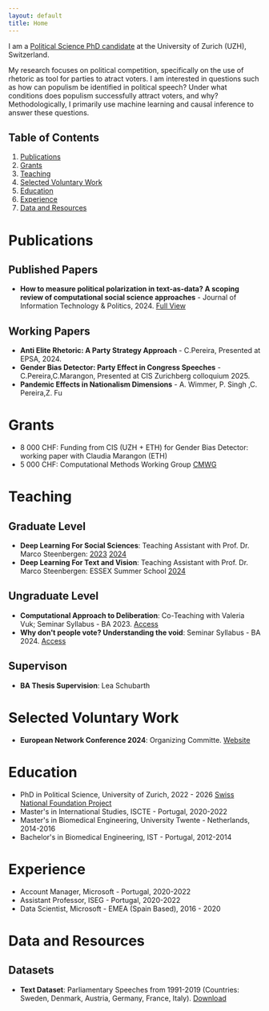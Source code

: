 ```yaml
---
layout: default
title: Home
---
```


I am a [Political Science PhD candidate](https://www.ipz.uzh.ch/de/personen/mitarbeitende/ctrina.html) at the University of Zurich (UZH), Switzerland.

My research focuses on political competition, specifically on the use of rhetoric as tool for parties to atract voters. I am interested in questions such as how can populism be identified in political speech? Under what conditions does populism successfully attract voters, and why? Methodologically, I primarily use machine learning and causal inference to answer these questions.

## Table of Contents
1. [Publications](#publications)
2. [Grants](#grants)
3. [Teaching](#teaching)
4. [Selected Voluntary Work](#selected-voluntary-work)
5. [Education](#education)
6. [Experience](#experience)
7. [Data and Resources](#data-and-resources)

# Publications

## Published Papers

- **How to measure political polarization in text-as-data? A scoping review of computational social science approaches** - Journal of Information Technology & Politics, 2024. [Full View](https://doi.org/10.1080/19331681.2024.2318404)

## Working Papers

- **Anti Elite Rhetoric: A Party Strategy Approach** - C.Pereira, Presented at EPSA, 2024. 
- **Gender Bias Detector: Party Effect in Congress Speeches** - C.Pereira,C.Marangon, Presented at CIS Zurichberg colloquium 2025. 
- **Pandemic Effects in Nationalism Dimensions** -   A. Wimmer, P. Singh ,C. Pereira,Z. Fu


# Grants

- 8 000 CHF: Funding from CIS (UZH + ETH) for Gender Bias Detector: working paper with Claudia Marangon (ETH)
- 5 000 CHF: Computational Methods Working Group [CMWG](http://www.cssmethods.uzh.ch/)

# Teaching

## Graduate Level
- **Deep Learning For Social Sciences**: Teaching Assistant with Prof. Dr. Marco Steenbergen: [2023](https://github.com/CT-P/dlss) [2024](https://github.com/CT-P/dlss24)
- **Deep Learning For Text and Vision**: Teaching Assistant with Prof. Dr. Marco Steenbergen: ESSEX Summer School [2024](https://essexsummerschool.com/summer-school-facts/courses/ess-2024-course-list/3n/)

## Ungraduate Level

- **Computational Approach to Deliberation**: Co-Teaching with Valeria Vuk; Seminar Syllabus - BA 2023. [Access](#)
- **Why don't people vote? Understanding the void**: Seminar Syllabus - BA 2024. [Access](https://studentservices.uzh.ch/uzh/anonym/vvz/index.html?sap-language=DE&sap-ui-language=DE#/details/2024/003/E/51236731)

## Supervison
- **BA Thesis Supervision**: Lea Schubarth

# Selected Voluntary Work

- **European Network Conference 2024**: Organizing Committe. [Website](https://www.egn.ac)


# Education

- PhD in Political Science, University of Zurich, 2022 - 2026
[Swiss National Foundation Project](https://data.snf.ch/grants/grant/205975)
- Master's in International Studies, ISCTE - Portugal, 2020-2022
- Master's in Biomedical Engineering, University Twente - Netherlands, 2014-2016
- Bachelor's in Biomedical Engineering, IST - Portugal, 2012-2014

# Experience

- Account Manager, Microsoft - Portugal, 2020-2022
- Assistant Professor, ISEG - Portugal, 2020-2022
- Data Scientist, Microsoft - EMEA (Spain Based), 2016 - 2020

# Data and Resources

## Datasets

- **Text Dataset**: Parliamentary Speeches from 1991-2019 (Countries: Sweden, Denmark, Austria, Germany, France, Italy). [Download](#)


